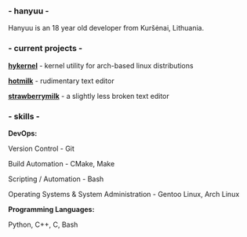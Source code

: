### - hanyuu -

Hanyuu is an 18 year old developer from Kuršėnai, Lithuania.

### - current projects -

[**hykernel**](https://github.com/0xhanyuu/hykernel) - kernel utility for arch-based linux distributions

[**hotmilk**](https://github.com/0xhanyuu/hotmilk) - rudimentary text editor

[**strawberrymilk**](https://github.com/0xhanyuu/strawberrymilk) - a slightly less broken text editor

### - skills -

**DevOps:**

Version Control - Git

Build Automation - CMake, Make

Scripting / Automation - Bash

Operating Systems & System Administration - Gentoo Linux, Arch Linux

**Programming Languages:**

Python, C++, C, Bash
